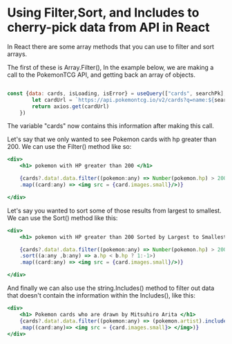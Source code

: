 # Using Filter,Sort, and Includes to cherry-pick data from API in React

In React there are some array methods that you can use to filter and sort arrays. 

The first of these is Array.Filter(), In the example below, we are making a call to the PokemonTCG API, and getting back an array of objects. 
```javascript

const {data: cards, isLoading, isError} = useQuery(["cards", searchPk], () => {
        let cardUrl = `https://api.pokemontcg.io/v2/cards?q=name:${searchPk ? searchPk : 'bulbasaur'}`
        return axios.get(cardUrl)
    })

```

The variable "cards" now contains this information after making this call. 

Let's say that we only wanted to see Pokemon cards with hp greater than 200. We can use the Filter() method like so: 

```jsx
<div>
    <h1> pokemon with HP greater than 200 </h1>

    {cards?.data!.data.filter((pokemon:any) => Number(pokemon.hp) > 200)
    .map((card:any) => <img src = {card.images.small}/>)}

</div>
```

Let's say you wanted to sort some of those results from largest to smallest. We can use the Sort() method like this: 

```jsx
<div>
    <h1> pokemon with HP greater than 200 Sorted by Largest to Smallest </h1>

    {cards?.data!.data.filter((pokemon:any) => Number(pokemon.hp) > 200)
    .sort((a:any ,b:any) => a.hp < b.hp ? 1:-1>)
    .map((card:any) => <img src = {card.images.small}/>)}

</div>
```


And finally we can also use the string.Includes() method to filter out data that doesn't contain the information within the Includes(), like this: 

```jsx
<div>
    <h1> Pokemon cards who are drawn by Mitsuhiro Arita </h1>
    {cards?.data!.data.filter((pokemon:any) => (pokemon.artist).includes('Mitsuhiro'))
    .map((card:any)=> <img src = {card.images.small}> </img>)}
</div>
```
